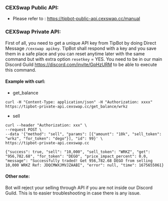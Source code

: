 ### CEXSwap Public API:
* Please refer to : <https://tipbot-public-api.cexswap.cc/manual>

### CEXSwap Private API:
First of all, you need to get a unique API key from TipBot by doing Direct Message `/cexswap apikey`. TipBot shall respond with a key and you save them in a safe place and you can reset anytime later with the same command but with extra option `resetkey` = YES. You need to be in our main Discord Guild <https://discord.com/invite/GpHzURM> to be able to execute this command.

#### Example with curl:
  * get_balance

  ```
  curl -H "Content-Type: application/json" -H "Authorization: xxxx" https://tipbot-private-api.cexswap.cc/get_balance/wrkz
  ```

  * sell

  ```
  curl --header "Authorization: xxx" \
  --request POST \
  --data '{"method": "sell", "params": [{"amount": "10k", "sell_token": "wrkz", "for_token": "dego"}], "id": 99}' \
  https://tipbot-private-api.cexswap.cc
  ```

  ```
  {"success": true, "sell": "10,000", "sell_token": "WRKZ", "get": "956,782.68", "for_token": "DEGO", "price_impact_percent": 0.0, "message": "Successfully traded! Get 956,782.68 DEGO from selling 10,000 WRKZ Ref: JDQCMWXJMVJZAABI", "error": null, "time": 1675655061}
  ```

#### Other note:
Bot will reject your selling through API if you are not inside our Discord Guild. This is to easier troubleshooting in case there is any issue.
